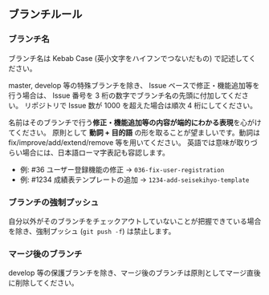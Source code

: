 ## ブランチルール

### ブランチ名

ブランチ名は Kebab Case (英小文字をハイフンでつないだもの) で記述してください。

master, develop 等の特殊ブランチを除き、 Issue ベースで修正・機能追加等を行う場合は、 Issue 番号を 3 桁の数字でブランチ名の先頭に付加してください。
リポジトリで Issue 数が 1000 を超えた場合は順次 4 桁にしてください。

名前はそのブランチで行う**修正・機能追加等の内容が端的にわかる表現**を心がけてください。
原則として **動詞 + 目的語** の形を取ることが望ましいです。動詞は fix/improve/add/extend/remove 等を用いてください。
英語では意味が取りづらい場合には、日本語ローマ字表記も容認します。

- 例: #36 ユーザー登録機能の修正 → `036-fix-user-registration`
- 例: #1234 成績表テンプレートの追加 → `1234-add-seisekihyo-template`

### ブランチの強制プッシュ

自分以外がそのブランチをチェックアウトしていないことが把握できている場合を除き、強制プッシュ (`git push -f`) は禁止します。

### マージ後のブランチ

develop 等の保護ブランチを除き、マージ後のブランチは原則としてマージ直後に削除してください。
